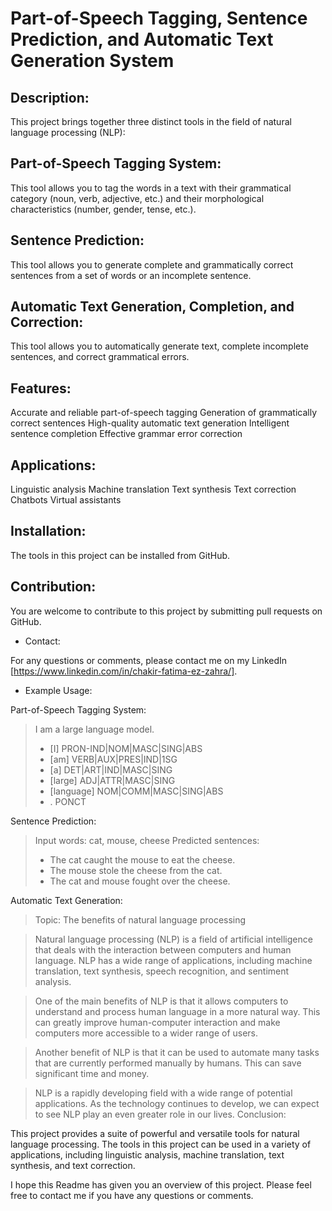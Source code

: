 # Part-of-Speech Tagging, Sentence Prediction, and Automatic Text Generation System

## Description:

This project brings together three distinct tools in the field of natural language processing (NLP):

## Part-of-Speech Tagging System:
This tool allows you to tag the words in a text with their grammatical category (noun, verb, adjective, etc.) and their morphological characteristics (number, gender, tense, etc.).

## Sentence Prediction:
This tool allows you to generate complete and grammatically correct sentences from a set of words or an incomplete sentence.

## Automatic Text Generation, Completion, and Correction:
This tool allows you to automatically generate text, complete incomplete sentences, and correct grammatical errors.

## Features:

Accurate and reliable part-of-speech tagging
Generation of grammatically correct sentences
High-quality automatic text generation
Intelligent sentence completion
Effective grammar error correction

## Applications:

Linguistic analysis
Machine translation
Text synthesis
Text correction
Chatbots
Virtual assistants

## Installation:

The tools in this project can be installed from GitHub.

## Contribution:

You are welcome to contribute to this project by submitting pull requests on GitHub.

- Contact:

For any questions or comments, please contact me on my LinkedIn [https://www.linkedin.com/in/chakir-fatima-ez-zahra/].

- Example Usage:

Part-of-Speech Tagging System:
> I am a large language model.
>
> * [I]	PRON-IND|NOM|MASC|SING|ABS
> * [am]	VERB|AUX|PRES|IND|1SG
> * [a]	DET|ART|IND|MASC|SING
> * [large]	ADJ|ATTR|MASC|SING
> * [language]	NOM|COMM|MASC|SING|ABS
> * .	PONCT

Sentence Prediction:
> Input words: cat, mouse, cheese
> Predicted sentences:
> * The cat caught the mouse to eat the cheese.
> * The mouse stole the cheese from the cat.
> * The cat and mouse fought over the cheese.

Automatic Text Generation:

> Topic: The benefits of natural language processing

> Natural language processing (NLP) is a field of artificial intelligence that deals with the interaction between computers and human language. NLP has a wide range of applications, including machine translation, text synthesis, speech recognition, and sentiment analysis.

> One of the main benefits of NLP is that it allows computers to understand and process human language in a more natural way. This can greatly improve human-computer interaction and make computers more accessible to a wider range of users.

> Another benefit of NLP is that it can be used to automate many tasks that are currently performed manually by humans. This can save significant time and money.

> NLP is a rapidly developing field with a wide range of potential applications. As the technology continues to develop, we can expect to see NLP play an even greater role in our lives.
Conclusion:

This project provides a suite of powerful and versatile tools for natural language processing. The tools in this project can be used in a variety of applications, including linguistic analysis, machine translation, text synthesis, and text correction.

I hope this Readme has given you an overview of this project. Please feel free to contact me if you have any questions or comments.
